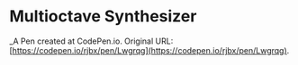 # Multioctave Synthesizer
 _A Pen created at CodePen.io. Original URL: [https://codepen.io/rjbx/pen/Lwgrqg](https://codepen.io/rjbx/pen/Lwgrqg).

 